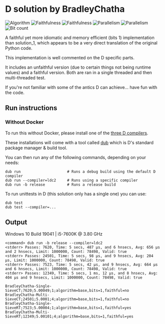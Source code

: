 # D solution by BradleyChatha

![Algorithm](https://img.shields.io/badge/Algorithm-base-green)
![Faithfulness](https://img.shields.io/badge/Faithful-yes-green)
![Faithfulness](https://img.shields.io/badge/Faithful-no-green)
![Parallelism](https://img.shields.io/badge/Parallel-no-green)
![Parallelism](https://img.shields.io/badge/Parallel-yes-green)
![Bit count](https://img.shields.io/badge/Bits-1-green)

A faithful yet more idiomatic and memory efficient (bits 1) implementation than solution_1, which appears to be a very direct translation of the original Python code.

This implementation is well commented on the D specific parts.

It includes an unfaithful version (due to certain things not being runtime values) and a faithful version. Both are ran in a single threaded and then
multi-threaded test.

If you're not familiar with some of the antics D can achieve... have fun with the code.

## Run instructions

### Without Docker

To run this without Docker, please install one of the [three D compilers](https://dlang.org/download.html).

These installations will come with a tool called [dub](https://dub.pm/getting_started) which is D's standard package manager & build tool.

You can then run any of the following commands, depending on your needs:

```
dub run                     # Runs a debug build using the default D compiler
dub run --compiler=ldc2     # Runs using a specific compiler
dub run -b release          # Runs a release build
```

To run unittests in D (this solution only has a single one) you can use:

```
dub test
dub test --compiler=...
```

## Output

Windows 10 Build 19041 | i5-7600K @ 3.80 GHz

```
<command> dub run -b release --compiler=ldc2
<stderr> Passes: 7620, Time: 5 secs, 487 μs, and 6 hnsecs, Avg: 656 μs and 2 hnsecs, Limit: 1000000, Count: 78498, Valid: true
<stderr> Passes: 24501, Time: 5 secs, 98 μs, and 9 hnsecs, Avg: 204 μs, Limit: 1000000, Count: 78498, Valid: true
<stderr> Passes: 7523, Time: 5 secs, 42 μs, and 9 hnsecs, Avg: 664 μs and 6 hnsecs, Limit: 1000000, Count: 78498, Valid: true
<stderr> Passes: 12349, Time: 5 secs, 1 ms, 12 μs, and 8 hnsecs, Avg: 404 μs and 9 hnsecs, Limit: 1000000, Count: 78498, Valid: true

BradleyChatha-Single-SieveCT;7620;5.00049;1;algorithm=base,bits=1,faithful=no
BradleyChatha-Multi-SieveCT;24501;5.0001;4;algorithm=base,bits=1,faithful=no
BradleyChatha-Single-SieveRT;7523;5.00004;1;algorithm=base,bits=1,faithful=yes
BradleyChatha-Multi-SieveRT;12349;5.00101;4;algorithm=base,bits=1,faithful=yes
```
